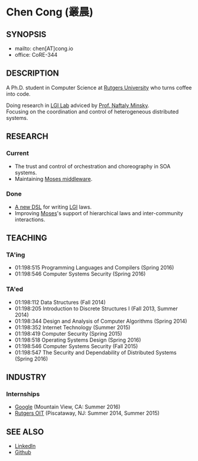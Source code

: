 # Chen Cong (叢晨)

## SYNOPSIS

- mailto: chen[AT]cong.io
- office: CoRE-344


## DESCRIPTION

A Ph.D. student in Computer Science at [Rutgers University](http://www.cs.rutgers.edu/) who turns coffee into code.

Doing research in [LGI Lab](http://www.cs.rutgers.edu/lgi/) adviced by [Prof. Naftaly Minsky](http://www.cs.rutgers.edu/~minsky/).<br />
Focusing on the coordination and control of heterogeneous distributed systems.

## RESEARCH

### Current
- The trust and control of orchestration and choreography in SOA systems.
- Maintaining [Moses middleware](http://www.moses.rutgers.edu).

### Done
- [A new DSL](./dropbox/manual.pdf) for writing [LGI](http://www.moses.rutgers.edu/documentation/manual.pdf) laws.
- Improving [Moses](http://www.moses.rutgers.edu)'s support of hierarchical laws and inter-community interactions.


## TEACHING

### TA'ing
- 01:198:515 Programming Languages and Compilers (Spring 2016)
- 01:198:546 Computer Systems Security (Spring 2016)

### TA'ed
- 01:198:112 Data Structures (Fall 2014)
- 01:198:205 Introduction to Discrete Structures I (Fall 2013, Summer 2014)
- 01:198:344 Design and Analysis of Computer Algorithms (Spring 2014)
- 01:198:352 Internet Technology (Summer 2015)
- 01:198:419 Computer Security (Spring 2015)
- 01:198:518 Operating Systems Design (Spring 2016)
- 01:198:546 Computer Systems Security (Fall 2015)
- 01:198:547 The Security and Dependability of Distributed Systems (Spring 2016)


## INDUSTRY

### Internships
- [Google](https://www.google.com) (Mountain View, CA: Summer 2016)
- [Rutgers OIT](https://oit.rutgers.edu/) (Piscataway, NJ: Summer 2014, Summer 2015)


## SEE ALSO
- [LinkedIn](https://www.linkedin.com/in/ccong)
- [Github](https://github.com/ericcong)